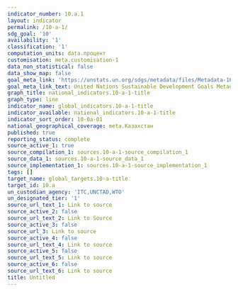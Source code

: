```yaml
---
indicator_number: 10.a.1
layout: indicator
permalink: /10-a-1/
sdg_goal: '10'
availability: '1'
classification: '1'
computation_units: data.процент
customisation: meta.customisation-1
data_non_statistical: false
data_show_map: false
goal_meta_link: 'https://unstats.un.org/sdgs/metadata/files/Metadata-10-0A-01.pdf'
goal_meta_link_text: United Nations Sustainable Development Goals Metadata (pdf 564kB)
graph_title: national_indicators.10-a-1-title
graph_type: line
indicator_name: global_indicators.10-a-1-title
indicator_available: national_indicators.10-a-1-title
indicator_sort_order: 10-0a-01
national_geographical_coverage: meta.Казахстан
published: true
reporting_status: complete
source_active_1: true
source_compilation_1: sources.10-a-1-source_compilation_1
source_data_1: sources.10-a-1-source_data_1
source_implementation_1: sources.10-a-1-source_implementation_1
tags: []
target_name: global_targets.10-a-title
target_id: 10.a
un_custodian_agency: 'ITC,UNCTAD,WTO'
un_designated_tier: '1'
source_url_text_1: Link to source
source_active_2: false
source_url_text_2: Link to Source
source_active_3: false
source_url_3: Link to source
source_active_4: false
source_url_text_4: Link to source
source_active_5: false
source_url_text_5: Link to source
source_active_6: false
source_url_text_6: Link to source
title: Untitled
---
```

